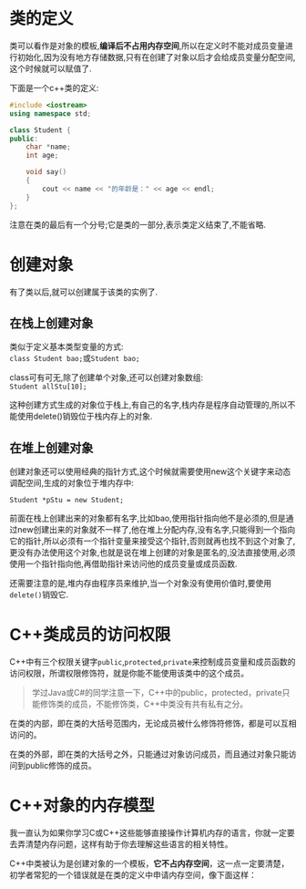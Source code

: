 # 类的定义    

类可以看作是对象的模板,**编译后不占用内存空间**,所以在定义时不能对成员变量进行初始化,因为没有地方存储数据,只有在创建了对象以后才会给成员变量分配空间,这个时候就可以赋值了.    

下面是一个c++类的定义:    

```c++
#include <iostream>  
using namespace std;

class Student {
public:
	char *name;
	int age;

	void say()
	{
		cout << name << "的年龄是：" << age << endl;
	}
};

```    

注意在类的最后有一个分号;它是类的一部分,表示类定义结束了,不能省略.     

# 创建对象    

有了类以后,就可以创建属于该类的实例了.       

## 在栈上创建对象     
类似于定义基本类型变量的方式:    
`class Student bao;`或`Student bao;`      

class可有可无,除了创建单个对象,还可以创建对象数组:     
`Student allStu[10];`          

这种创建方式生成的对象位于栈上,有自己的名字,栈内存是程序自动管理的,所以不能使用delete()销毁位于栈内存上的对象.     


## 在堆上创建对象     

创建对象还可以使用经典的指针方式,这个时候就需要使用new这个关键字来动态调配空间,生成的对象位于堆内存中:    

`Student *pStu = new Student;`     

前面在栈上创建出来的对象都有名字,比如bao,使用指针指向他不是必须的,但是通过new创建出来的对象就不一样了,他在堆上分配内存,没有名字,只能得到一个指向它的指针,所以必须有一个指针变量来接受这个指针,否则就再也找不到这个对象了,更没有办法使用这个对象,也就是说在堆上创建的对象是匿名的,没法直接使用,必须使用一个指针指向他,再借助指针来访问他的成员变量或成员函数.     

还需要注意的是,堆内存由程序员来维护,当一个对象没有使用价值时,要使用`delete()`销毁它.       


# C++类成员的访问权限    

C++中有三个权限关键字`public`,`protected`,`private`来控制成员变量和成员函数的访问权限，所谓权限修饰符，就是你能不能使用该类中的这个成员。    

>  学过Java或C#的同学注意一下，C++中的public，protected，private只能修饰类的成员，不能修饰类，C++中类没有共有私有之分。    


在类的内部，即在类的大括号范围内，无论成员被什么修饰符修饰，都是可以互相访问的。   

在类的外部，即在类的大括号之外，只能通过对象访问成员，而且通过对象只能访问到public修饰的成员。     


# C++对象的内存模型     

我一直认为如果你学习C或C++这些能够直接操作计算机内存的语言，你就一定要去弄清楚内存问题，这样有助于你去理解这些语言的相关特性。    

C++中类被认为是创建对象的一个模板，**它不占内存空间**，这一点一定要清楚，初学者常犯的一个错误就是在类的定义中申请内存空间，像下面这样：     



